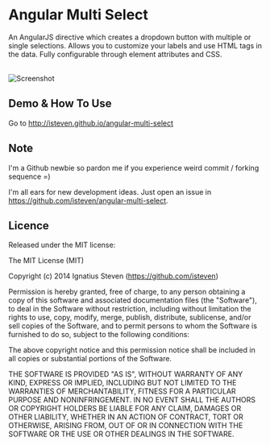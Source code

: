 Angular Multi Select
====================
An AngularJS directive which creates a dropdown button with multiple or single selections. 
Allows you to customize your labels and use HTML tags in the data. Fully configurable through element attributes and CSS.

<br />![Screenshot](https://raw.githubusercontent.com/isteven/angular-multi-select/master/screenshot.png)

Demo & How To Use
--
Go to http://isteven.github.io/angular-multi-select

Note
--
I'm a Github newbie so pardon me if you experience weird commit / forking sequence =)

I'm all ears for new development ideas. Just open an issue in https://github.com/isteven/angular-multi-select. 

Licence
--
Released under the MIT license:

The MIT License (MIT)

Copyright (c) 2014 Ignatius Steven (https://github.com/isteven)

Permission is hereby granted, free of charge, to any person obtaining a copy
of this software and associated documentation files (the "Software"), to deal
in the Software without restriction, including without limitation the rights
to use, copy, modify, merge, publish, distribute, sublicense, and/or sell
copies of the Software, and to permit persons to whom the Software is
furnished to do so, subject to the following conditions:

The above copyright notice and this permission notice shall be included in all
copies or substantial portions of the Software.

THE SOFTWARE IS PROVIDED "AS IS", WITHOUT WARRANTY OF ANY KIND, EXPRESS OR
IMPLIED, INCLUDING BUT NOT LIMITED TO THE WARRANTIES OF MERCHANTABILITY,
FITNESS FOR A PARTICULAR PURPOSE AND NONINFRINGEMENT. IN NO EVENT SHALL THE
AUTHORS OR COPYRIGHT HOLDERS BE LIABLE FOR ANY CLAIM, DAMAGES OR OTHER
LIABILITY, WHETHER IN AN ACTION OF CONTRACT, TORT OR OTHERWISE, ARISING FROM,
OUT OF OR IN CONNECTION WITH THE SOFTWARE OR THE USE OR OTHER DEALINGS IN THE
SOFTWARE.


